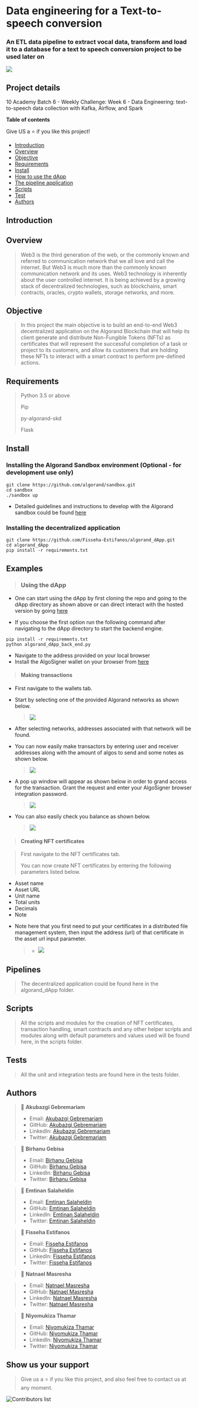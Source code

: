 # Data engineering for a Text-to-speech conversion

### An ETL data pipeline to extract vocal data, transform and load it to a database for a text to speech conversion project to be used later on

![](screenshots/image-I.png)

## Project details

10 Academy Batch 6 - Weekly Challenge: Week 6 - Data Engineering: text-to-speech data collection with Kafka, Airflow, and Spark

**Table of contents**

Give US a ⭐ if you like this project!

- [Introduction](#introduction)
- [Overview](#overview)
- [Objective](#objective)
- [Requirements](#requirements)
- [Install](#install)
- [How to use the dApp](#examples)
- [The pipeline application](#pipelines)
- [Scripts](#scripts)
- [Test](#test)
- [Authors](#authors)

## Introduction

## Overview

> Web3 is the third generation of the web, or the commonly known and referred to communication network that we all love and call the internet. But Web3 is much more than the commonly known communication network and its uses. Web3 technology is inherently about the user controlled internet. It is being achieved by a growing stack of decentralized technologies, such as blockchains, smart contracts, oracles, crypto wallets, storage networks, and more.

## Objective

> In this project the main objective is to build an end-to-end Web3 decentralized application on the Algorand Blockchain that will help its client generate and distribute Non-Fungible Tokens (NFTs) as certificates that will represent the successful completion of a task or project to its customers, and allow its customers that are holding these NFTs to interact with a smart contract to perform pre-defined actions.

## Requirements

> Python 3.5 or above
>
> Pip
>
> py-algorand-skd
>
> Flask

## Install

### Installing the Algorand Sandbox environment (Optional - for development use only)

```
git clone https://github.com/algorand/sandbox.git
cd sandbox
./sandbox up
```

- Detailed guidelines and instructions to develop with the Algorand sandbox could be found [here](https://github.com/algorand/sandbox)

### Installing the decentralized application

```
git clone https://github.com/Fisseha-Estifanos/algorand_dApp.git
cd algorand_dApp
pip install -r requirements.txt
```

## Examples

> ### Using the dApp

- One can start using the dApp by first cloning the repo and going to the dApp directory as shown above or can direct interact with the hosted version by going [here](https://stirring-tarsier-1ebb66.netlify.app/)

- If you choose the first option run the following command after navigating to the dApp directory to start the backend engine.

```
pip install -r requirements.txt
python algorand_dApp_back_end.py
```

- Navigate to the address provided on your local browser
- Install the AlgoSigner wallet on your browser from [here](https://chrome.google.com/webstore/detail/algosigner/kmmolakhbgdlpkjkcjkebenjheonagdm)

> #### Making transactions

- First navigate to the wallets tab.

- Start by selecting one of the provided Algorand networks as shown below.

  > ![](screenshots/select-network.png)

- After selecting networks, addresses associated with that network will be found.

- You can now easily make transactors by entering user and receiver addresses along with the amount of algos to send and some notes as shown below.

  > ![](screenshots/make-transactions.png)

- A pop up window will appear as shown below in order to grand access for the transaction. Grant the request and enter your AlgoSigner browser integration password.

  > ![](screenshots/pop-up.png)

- You can also easily check you balance as shown below.
  > ![](screenshots/get-balance.png)

> #### Creating NFT certificates

> First navigate to the NFT certificates tab.
>
> You can now create NFT certificates by entering the following parameters listed below.

- Asset name
- Asset URL
- Unit name
- Total units
- Decimals
- Note

* Note here that you first need to put your certificates in a distributed file management system, then input the address (url) of that certificate in the asset url input parameter.

  > - ![](screenshots/create-nft.png)

## Pipelines

> The decentralized application could be found here in the algorand_dApp folder.

## Scripts

> All the scripts and modules for the creation of NFT certificates, transaction handling, smart contracts and any other helper scripts and modules along with default parameters and values used will be found here, in the scripts folder.

## Tests

> All the unit and integration tests are found here in the tests folder.

## Authors

> 👤 **Akubazgi Gebremariam**
>
> - Email: [Akubazgi Gebremariam](email@gamil.com)
> - GitHub: [Akubazgi Gebremariam](https://github.com/fisseha-estifanos)
> - LinkedIn: [Akubazgi Gebremariam](https://www.linkedin.com/in/fisseha-estifanos-109ba6199/)
> - Twitter: [Akubazgi Gebremariam](https://twitter.com/f0x__tr0t)

> 👤 **Birhanu Gebisa**
>
> - Email: [Birhanu Gebisa](email@gamil.com)
> - GitHub: [Birhanu Gebisa](https://github.com/fisseha-estifanos)
> - LinkedIn: [Birhanu Gebisa](https://www.linkedin.com/in/fisseha-estifanos-109ba6199/)
> - Twitter: [Birhanu Gebisa](https://twitter.com/f0x__tr0t)

> 👤 **Emtinan Salaheldin**
>
> - Email: [Emtinan Salaheldin](email@gamil.com)
> - GitHub: [Emtinan Salaheldin](https://github.com/fisseha-estifanos)
> - LinkedIn: [Emtinan Salaheldin](https://www.linkedin.com/in/fisseha-estifanos-109ba6199/)
> - Twitter: [Emtinan Salaheldin](https://twitter.com/f0x__tr0t)

> 👤 **Fisseha Estifanos**
>
> - Email: [Fisseha Estifanos](email@gamil.com)
> - GitHub: [Fisseha Estifanos](https://github.com/fisseha-estifanos)
> - LinkedIn: [Fisseha Estifanos](https://www.linkedin.com/in/fisseha-estifanos-109ba6199/)
> - Twitter: [Fisseha Estifanos](https://twitter.com/f0x__tr0t)

> 👤 **Natnael Masresha**

> - Email: [Natnael Masresha](email@gamil.com)
> - GitHub: [Natnael Masresha](https://github.com/fisseha-estifanos)
> - LinkedIn: [Natnael Masresha](https://www.linkedin.com/in/fisseha-estifanos-109ba6199/)
> - Twitter: [Natnael Masresha](https://twitter.com/f0x__tr0t)

> 👤 **Niyomukiza Thamar**
>
> - Email: [Niyomukiza Thamar](email@gamil.com)
> - GitHub: [Niyomukiza Thamar](https://github.com/fisseha-estifanos)
> - LinkedIn: [Niyomukiza Thamar](https://www.linkedin.com/in/fisseha-estifanos-109ba6199/)
> - Twitter: [Niyomukiza Thamar](https://twitter.com/f0x__tr0t)

## Show us your support

> Give us a ⭐ if you like this project, and also feel free to contact us at any moment.

![Contributors list](https://contrib.rocks/image?repo=TenAcademy/Data-Engineering_text-to-speech_data-collection)
